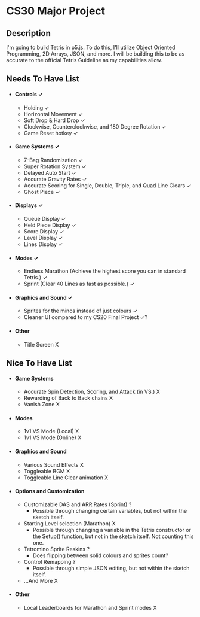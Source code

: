 # CS30 Major Project

## Description
I'm going to build Tetris in p5.js. To do this, I'll utilize Object Oriented Programming, 2D Arrays, JSON, and more. I will be building this to be as accurate to the official Tetris Guideline as my capabilities allow.  

## Needs To Have List
- #### Controls ✓
    - Holding ✓
    - Horizontal Movement ✓
    - Soft Drop & Hard Drop ✓
    - Clockwise, Counterclockwise, and 180 Degree Rotation ✓
    - Game Reset hotkey ✓

- #### Game Systems ✓
    - 7-Bag Randomization ✓
    - Super Rotation System ✓
    - Delayed Auto Start ✓
    - Accurate Gravity Rates ✓
    - Accurate Scoring for Single, Double, Triple, and Quad Line Clears ✓
    - Ghost Piece ✓

- #### Displays ✓
    - Queue Display ✓
    - Held Piece Display ✓
    - Score Display ✓
    - Level Display ✓
    - Lines Display ✓

- #### Modes ✓
    - Endless Marathon (Achieve the highest score you can in standard Tetris.) ✓
    - Sprint (Clear 40 Lines as fast as possible.) ✓

- #### Graphics and Sound ✓
    - Sprites for the minos instead of just colours ✓
    - Cleaner UI compared to my CS20 Final Project ✓?

- #### Other
    - Title Screen X

## Nice To Have List
- #### Game Systems
    - Accurate Spin Detection, Scoring, and Attack (in VS.) X
    - Rewarding of Back to Back chains X
    - Vanish Zone X

- #### Modes
    - 1v1 VS Mode (Local) X
    - 1v1 VS Mode (Online) X

- #### Graphics and Sound
    - Various Sound Effects X
    - Toggleable BGM X
    - Toggleable Line Clear animation X

- #### Options and Customization
    - Customizable DAS and ARR Rates (Sprint) ?
        - Possible through changing certain variables, but not within the sketch itself.
    - Starting Level selection (Marathon) X
        - Possible through changing a variable in the Tetris constructor or the Setup() function, but not in the sketch itself. Not counting this one. 
    - Tetromino Sprite Reskins ?
        - Does flipping between solid colours and sprites count? 
    - Control Remapping ?
        - Possible through simple JSON editing, but not within the sketch itself.
    - ...And More X

- #### Other
    - Local Leaderboards for Marathon and Sprint modes X
